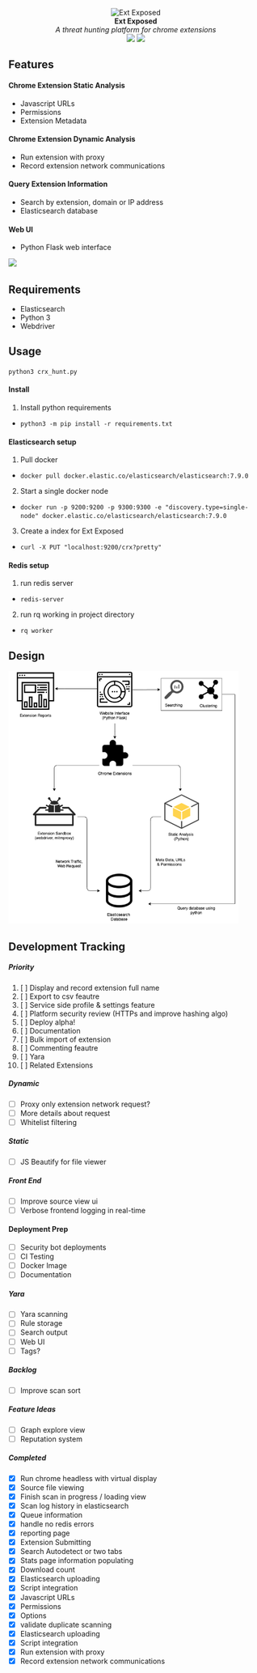 <p align="center">
  <img alt="Ext Exposed" src="https://github.com/colincowie/Ext-Exposed/raw/master/static/logo.png" height="140" />
  <br>
  <b>Ext Exposed</b>
  <br>
  <i>A threat hunting platform for chrome extensions</i>
  <br>
  <img src="https://img.shields.io/github/last-commit/colincowie/Ext-Exposed"/> <img src="https://img.shields.io/github/repo-size/colincowie/Ext-Exposed"/>
</p>


## Features
#### Chrome Extension Static Analysis
- Javascript URLs
- Permissions
- Extension Metadata
#### Chrome Extension Dynamic Analysis
- Run extension with proxy
- Record extension network communications
#### Query Extension Information
- Search by extension, domain or IP address
- Elasticsearch database
#### Web UI
- Python Flask web interface

<img max-height="500px;" src="https://github.com/colincowie/Ext-Exposed/raw/master/static/github/demo.png" />

## Requirements
- Elasticsearch
- Python 3
- Webdriver

## Usage
`python3 crx_hunt.py`

#### Install

1. Install python requirements
  - `python3 -m pip install -r requirements.txt`

#### Elasticsearch setup
1. Pull docker
  - `docker pull docker.elastic.co/elasticsearch/elasticsearch:7.9.0`
2. Start a single docker node
  - `docker run -p 9200:9200 -p 9300:9300 -e "discovery.type=single-node" docker.elastic.co/elasticsearch/elasticsearch:7.9.0`
3. Create a index for Ext Exposed
  - `curl -X PUT "localhost:9200/crx?pretty"`

#### Redis setup
1. run redis server
  - `redis-server`
2. run rq working in project directory
  - `rq worker`

## Design
<img src="https://github.com/colincowie/CRX-Hunt/raw/master/diagram.png" height="500"/>

## Development Tracking
##### Priority
1. [ ] Display and record extension full  name
2. [ ] Export to csv feautre 
3. [ ] Service side profile & settings feature
4. [ ] Platform security review (HTTPs and improve hashing algo)
5. [ ] Deploy alpha!
6. [ ] Documentation 
7. [ ] Bulk import of extension
8. [ ] Commenting feautre
9. [ ] Yara
10. [ ] Related Extensions 
##### Dynamic
- [ ] Proxy only extension network request?
- [ ] More details about request
- [ ] Whitelist filtering
##### Static
- [ ] JS Beautify for file viewer 
##### Front End
- [ ] Improve source view ui 
- [ ] Verbose frontend logging in real-time
#### Deployment Prep
- [ ] Security bot deployments
- [ ] CI Testing
- [ ] Docker Image
- [ ] Documentation
##### Yara
- [ ] Yara scanning
- [ ] Rule storage
- [ ] Search output
- [ ] Web UI
- [ ] Tags?
##### Backlog 
- [ ] Improve scan sort 
##### Feature Ideas
- [ ] Graph explore view 
- [ ] Reputation system

##### Completed
- [x] Run chrome headless with virtual display
- [x] Source file viewing
- [x] Finish scan in progress / loading view
- [x] Scan log history in elasticsearch
- [x] Queue information
- [x] handle no redis errors
- [x] reporting page
- [x] Extension Submitting
- [x] Search Autodetect or two tabs
- [x] Stats page information populating
- [x] Download count
- [x] Elasticsearch uploading
- [x] Script integration
- [x] Javascript URLs
- [x] Permissions
- [x] Options
- [x] validate duplicate scanning
- [x] Elasticsearch uploading
- [x] Script integration
- [x] Run extension with proxy
- [x] Record extension network communications

</div>
